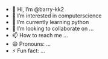 - 👋 Hi, I’m @barry-kk2
- 👀 I’m interested in computerscience
- 🌱 I’m currently learning python
- 💞️ I’m looking to collaborate on ...
- 📫 How to reach me ... 
- 😄 Pronouns: ...
- ⚡ Fun fact: ...

<!---
barry-kk2/barry-kk2 is a ✨ special ✨ repository because its `README.md` (this file) appears on your GitHub profile.
You can click the Preview link to take a look at your changes.
--->
